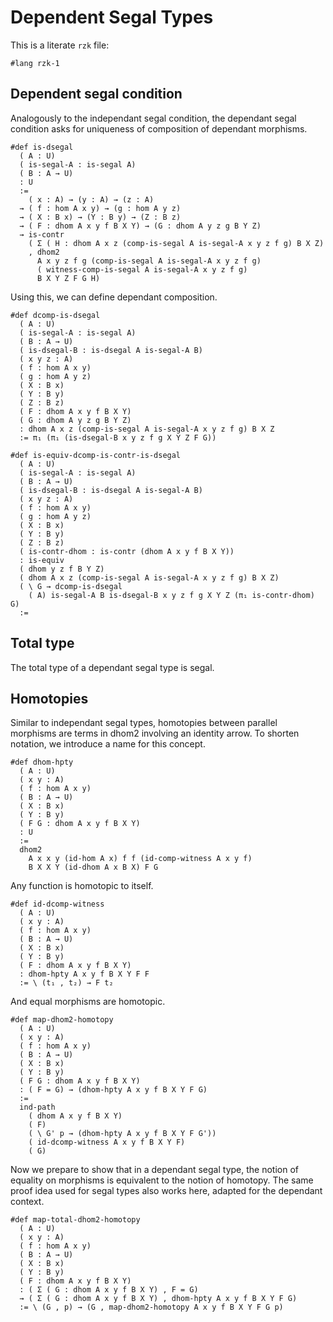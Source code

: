 # Dependent Segal Types

This is a literate `rzk` file:

```rzk
#lang rzk-1
```

## Dependent segal condition

Analogously to the independant segal condition, the dependant segal condition
asks for uniqueness of composition of dependant morphisms.

```rzk
#def is-dsegal
  ( A : U)
  ( is-segal-A : is-segal A)
  ( B : A → U)
  : U
  :=
    ( x : A) → (y : A) → (z : A)
  → ( f : hom A x y) → (g : hom A y z)
  → ( X : B x) → (Y : B y) → (Z : B z)
  → ( F : dhom A x y f B X Y) → (G : dhom A y z g B Y Z)
  → is-contr
    ( Σ ( H : dhom A x z (comp-is-segal A is-segal-A x y z f g) B X Z)
    , dhom2
      A x y z f g (comp-is-segal A is-segal-A x y z f g)
      ( witness-comp-is-segal A is-segal-A x y z f g)
      B X Y Z F G H)
```

Using this, we can define dependant composition.

```rzk
#def dcomp-is-dsegal
  ( A : U)
  ( is-segal-A : is-segal A)
  ( B : A → U)
  ( is-dsegal-B : is-dsegal A is-segal-A B)
  ( x y z : A)
  ( f : hom A x y)
  ( g : hom A y z)
  ( X : B x)
  ( Y : B y)
  ( Z : B z)
  ( F : dhom A x y f B X Y)
  ( G : dhom A y z g B Y Z)
  : dhom A x z (comp-is-segal A is-segal-A x y z f g) B X Z
  := π₁ (π₁ (is-dsegal-B x y z f g X Y Z F G))
```

```rzkk
#def is-equiv-dcomp-is-contr-is-dsegal
  ( A : U)
  ( is-segal-A : is-segal A)
  ( B : A → U)
  ( is-dsegal-B : is-dsegal A is-segal-A B)
  ( x y z : A)
  ( f : hom A x y)
  ( g : hom A y z)
  ( X : B x)
  ( Y : B y)
  ( Z : B z)
  ( is-contr-dhom : is-contr (dhom A x y f B X Y))
  : is-equiv
  ( dhom y z f B Y Z)
  ( dhom A x z (comp-is-segal A is-segal-A x y z f g) B X Z)
  ( \ G → dcomp-is-dsegal
    ( A) is-segal-A B is-dsegal-B x y z f g X Y Z (π₁ is-contr-dhom) G)
  :=

```

## Total type

The total type of a dependant segal type is segal.

## Homotopies

Similar to independant segal types, homotopies between parallel morphisms are
terms in dhom2 involving an identity arrow. To shorten notation, we introduce a
name for this concept.

```rzk
#def dhom-hpty
  ( A : U)
  ( x y : A)
  ( f : hom A x y)
  ( B : A → U)
  ( X : B x)
  ( Y : B y)
  ( F G : dhom A x y f B X Y)
  : U
  :=
  dhom2
    A x x y (id-hom A x) f f (id-comp-witness A x y f)
    B X X Y (id-dhom A x B X) F G
```

Any function is homotopic to itself.

```rzk
#def id-dcomp-witness
  ( A : U)
  ( x y : A)
  ( f : hom A x y)
  ( B : A → U)
  ( X : B x)
  ( Y : B y)
  ( F : dhom A x y f B X Y)
  : dhom-hpty A x y f B X Y F F
  := \ (t₁ , t₂) → F t₂
```

And equal morphisms are homotopic.

```rzk
#def map-dhom2-homotopy
  ( A : U)
  ( x y : A)
  ( f : hom A x y)
  ( B : A → U)
  ( X : B x)
  ( Y : B y)
  ( F G : dhom A x y f B X Y)
  : ( F = G) → (dhom-hpty A x y f B X Y F G)
  :=
  ind-path
    ( dhom A x y f B X Y)
    ( F)
    ( \ G' p → (dhom-hpty A x y f B X Y F G'))
    ( id-dcomp-witness A x y f B X Y F)
    ( G)
```

Now we prepare to show that in a dependant segal type, the notion of equality on
morphisms is equivalent to the notion of homotopy. The same proof idea used for
segal types also works here, adapted for the dependant context.

```rzk
#def map-total-dhom2-homotopy
  ( A : U)
  ( x y : A)
  ( f : hom A x y)
  ( B : A → U)
  ( X : B x)
  ( Y : B y)
  ( F : dhom A x y f B X Y)
  : ( Σ ( G : dhom A x y f B X Y) , F = G)
  → ( Σ ( G : dhom A x y f B X Y) , dhom-hpty A x y f B X Y F G)
  := \ (G , p) → (G , map-dhom2-homotopy A x y f B X Y F G p)
```

